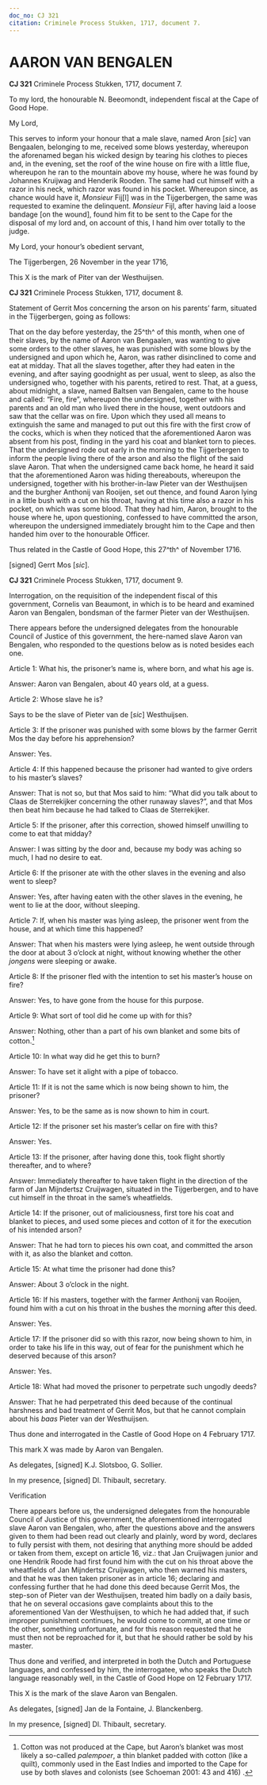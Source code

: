 ```yaml
---
doc_no: CJ 321
citation: Criminele Process Stukken, 1717, document 7.
---
```


# AARON VAN BENGALEN

**CJ 321** Criminele Process Stukken, 1717, document 7.

To my lord, the honourable N. Beeomondt, independent fiscal at the Cape of Good Hope.

My Lord,

This serves to inform your honour that a male slave, named Aron \[*sic*\] van Bengaalen, belonging to me, received some blows yesterday, whereupon the aforenamed began his wicked design by tearing his clothes to pieces and, in the evening, set the roof of the wine house on fire with a little flue, whereupon he ran to the mountain above my house, where he was found by Johannes Kruijwag and Henderik Rooden. The same had cut himself with a razor in his neck, which razor was found in his pocket. Whereupon since, as chance would have it, *Monsieur* Fij\[l\] was in the Tijgerbergen, the same was requested to examine the delinquent. *Monsieur* Fijl, after having laid a loose bandage \[on the wound\], found him fit to be sent to the Cape for the disposal of my lord and, on account of this, I hand him over totally to the judge.

My Lord, your honour’s obedient servant,

The Tijgerbergen, 26 November in the year 1716,

This X is the mark of Piter van der Westhuijsen.

**CJ 321** Criminele Process Stukken, 1717, document 8.

Statement of Gerrit Mos concerning the arson on his parents’ farm, situated in the Tijgerbergen, going as follows:

That on the day before yesterday, the 25^th^ of this month, when one of their slaves, by the name of Aaron van Bengaalen, was wanting to give some orders to the other slaves, he was punished with some blows by the undersigned and upon which he, Aaron, was rather disinclined to come and eat at midday. That all the slaves together, after they had eaten in the evening, and after saying goodnight as per usual, went to sleep, as also the undersigned who, together with his parents, retired to rest. That, at a guess, about midnight, a slave, named Baltsen van Bengalen, came to the house and called: “Fire, fire”, whereupon the undersigned, together with his parents and an old man who lived there in the house, went outdoors and saw that the cellar was on fire. Upon which they used all means to extinguish the same and managed to put out this fire with the first crow of the cocks, which is when they noticed that the aforementioned Aaron was absent from his post, finding in the yard his coat and blanket torn to pieces. That the undersigned rode out early in the morning to the Tijgerbergen to inform the people living there of the arson and also the flight of the said slave Aaron. That when the undersigned came back home, he heard it said that the aforementioned Aaron was hiding thereabouts, whereupon the undersigned, together with his brother-in-law Pieter van der Westhuijsen and the burgher Anthonij van Rooijen, set out thence, and found Aaron lying in a little bush with a cut on his throat, having at this time also a razor in his pocket, on which was some blood. That they had him, Aaron, brought to the house where he, upon questioning, confessed to have committed the arson, whereupon the undersigned immediately brought him to the Cape and then handed him over to the honourable Officer.

Thus related in the Castle of Good Hope, this 27^th^ of November 1716.

\[signed\] Gerrt Mos \[*sic*\].

**CJ 321** Criminele Process Stukken, 1717, document 9.

Interrogation, on the requisition of the independent fiscal of this government, Cornelis van Beaumont, in which is to be heard and examined Aaron van Bengalen, bondsman of the farmer Pieter van der Westhuijsen.

There appears before the undersigned delegates from the honourable Council of Justice of this government, the here-named slave Aaron van Bengalen, who responded to the questions below as is noted besides each one.

Article 1: What his, the prisoner’s name is, where born, and what his age is.

Answer: Aaron van Bengalen, about 40 years old, at a guess.

Article 2: Whose slave he is?

Says to be the slave of Pieter van de \[*sic*\] Westhuijsen.

Article 3: If the prisoner was punished with some blows by the farmer Gerrit Mos the day before his apprehension?

Answer: Yes.

Article 4: If this happened because the prisoner had wanted to give orders to his master’s slaves?

Answer: That is not so, but that Mos said to him: “What did you talk about to Claas de Sterrekijker concerning the other runaway slaves?”, and that Mos then beat him because he had talked to Claas de Sterrekijker.

Article 5: If the prisoner, after this correction, showed himself unwilling to come to eat that midday?

Answer: I was sitting by the door and, because my body was aching so much, I had no desire to eat.

Article 6: If the prisoner ate with the other slaves in the evening and also went to sleep?

Answer: Yes, after having eaten with the other slaves in the evening, he went to lie at the door, without sleeping.

Article 7: If, when his master was lying asleep, the prisoner went from the house, and at which time this happened?

Answer: That when his masters were lying asleep, he went outside through the door at about 3 o’clock at night, without knowing whether the other *jongens* were sleeping or awake.

Article 8: If the prisoner fled with the intention to set his master’s house on fire?

Answer: Yes, to have gone from the house for this purpose.

Article 9: What sort of tool did he come up with for this?

Answer: Nothing, other than a part of his own blanket and some bits of cotton.[^1]

Article 10: In what way did he get this to burn?

Answer: To have set it alight with a pipe of tobacco.

Article 11: If it is not the same which is now being shown to him, the prisoner?

Answer: Yes, to be the same as is now shown to him in court.

Article 12: If the prisoner set his master’s cellar on fire with this?

Answer: Yes.

Article 13: If the prisoner, after having done this, took flight shortly thereafter, and to where?

Answer: Immediately thereafter to have taken flight in the direction of the farm of Jan Mijndertsz Cruijwagen, situated in the Tijgerbergen, and to have cut himself in the throat in the same’s wheatfields.

Article 14: If the prisoner, out of maliciousness, first tore his coat and blanket to pieces, and used some pieces and cotton of it for the execution of his intended arson?

Answer: That he had torn to pieces his own coat, and committed the arson with it, as also the blanket and cotton.

Article 15: At what time the prisoner had done this?

Answer: About 3 o’clock in the night.

Article 16: If his masters, together with the farmer Anthonij van Rooijen, found him with a cut on his throat in the bushes the morning after this deed.

Answer: Yes.

Article 17: If the prisoner did so with this razor, now being shown to him, in order to take his life in this way, out of fear for the punishment which he deserved because of this arson?

Answer: Yes.

Article 18: What had moved the prisoner to perpetrate such ungodly deeds?

Answer: That he had perpetrated this deed because of the continual harshness and bad treatment of Gerrit Mos, but that he cannot complain about his *baas* Pieter van der Westhuijsen.

Thus done and interrogated in the Castle of Good Hope on 4 February 1717.

This mark X was made by Aaron van Bengalen.

As delegates, \[signed\] K.J. Slotsboo, G. Sollier.

In my presence, \[signed\] Dl. Thibault, secretary.

Verification

There appears before us, the undersigned delegates from the honourable Council of Justice of this government, the aforementioned interrogated slave Aaron van Bengalen, who, after the questions above and the answers given to them had been read out clearly and plainly, word by word, declares to fully persist with them, not desiring that anything more should be added or taken from them, except on article 16, viz.: that Jan Cruijwagen junior and one Hendrik Roode had first found him with the cut on his throat above the wheatfields of Jan Mijndertsz Cruijwagen, who then warned his masters, and that he was then taken prisoner as in article 16; declaring and confessing further that he had done this deed because Gerrit Mos, the step-son of Pieter van der Westhuijsen, treated him badly on a daily basis, that he on several occasions gave complaints about this to the aforementioned Van der Westhuijsen, to which he had added that, if such improper punishment continues, he would come to commit, at one time or the other, something unfortunate, and for this reason requested that he must then not be reproached for it, but that he should rather be sold by his master.

Thus done and verified, and interpreted in both the Dutch and Portuguese languages, and confessed by him, the interrogatee, who speaks the Dutch language reasonably well, in the Castle of Good Hope on 12 February 1717.

This X is the mark of the slave Aaron van Bengalen.

As delegates, \[signed\] Jan de la Fontaine, J. Blanckenberg.

In my presence, \[signed\] Dl. Thibault, secretary.

[^1]: Cotton was not produced at the Cape, but Aaron’s blanket was most likely a so-called *palempoer*, a thin blanket padded with cotton (like a quilt), commonly used in the East Indies and imported to the Cape for use by both slaves and colonists (see Schoeman 2001: 43 and 416) .